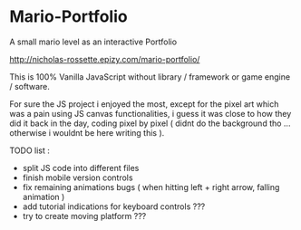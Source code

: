 # Mario-Portfolio
A small mario level as an interactive Portfolio

http://nicholas-rossette.epizy.com/mario-portfolio/

This is 100% Vanilla JavaScript without library / framework or game engine / software.

For sure the JS project i enjoyed the most, except for the pixel art which was a pain using JS canvas functionalities, i guess it was close to how they did it back in the day, coding pixel by pixel ( didnt do the background tho ... otherwise i wouldnt be here writing this ).

TODO list :
- split JS code into different files
- finish mobile version controls
- fix remaining animations bugs ( when hitting left + right arrow, falling animation )
- add tutorial indications for keyboard controls ???
- try to create moving platform ???
